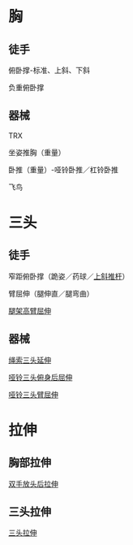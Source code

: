 # 胸
## 徒手
俯卧撑-标准、上斜、下斜

负重俯卧撑
## 器械
TRX

坐姿推胸（重量）

卧推（重量）-哑铃卧推／杠铃卧推

飞鸟

# 三头
## 徒手
窄距俯卧撑（跪姿／药球／[上斜推杆](http://www.exrx.net/WeightExercises/Triceps/BWCloseGripInclinePushupBar.html)）

臂屈伸（腿伸直／腿弯曲）

[腿架高臂屈伸](http://www.exrx.net/WeightExercises/Triceps/BWBenchDip.html)

## 器械
[绳索三头延伸](http://www.exrx.net/WeightExercises/Triceps/CBBentoverTriExtRope.html)

[哑铃三头俯身后屈伸](http://www.exrx.net/WeightExercises/Triceps/DBKickback.html)

[哑铃三头臂屈伸](http://www.exrx.net/WeightExercises/Triceps/DBOneArmTriExt.html)

# 拉伸
## 胸部拉伸
[双手放头后拉伸](http://www.exrx.net/Stretches/ChestGeneral/BehindHead.html)
## 三头拉伸
[三头拉伸](http://www.exrx.net/Stretches/Triceps/Overhead.html)
